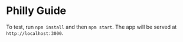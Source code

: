Philly Guide
============

To test, run `npm install` and then `npm start`. The app will be served at `http://localhost:3000`.
